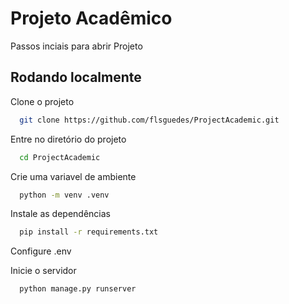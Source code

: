 
# Projeto Acadêmico

Passos inciais para abrir Projeto



## Rodando localmente

Clone o projeto

```bash
  git clone https://github.com/flsguedes/ProjectAcademic.git
```

Entre no diretório do projeto

```bash
  cd ProjectAcademic
```

Crie uma variavel de ambiente

```bash
  python -m venv .venv
```

Instale as dependências

```bash
  pip install -r requirements.txt
```

Configure .env

Inicie o servidor

```bash
  python manage.py runserver
```

